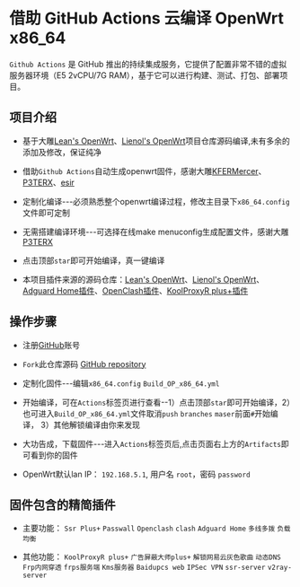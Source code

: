 # 借助 GitHub Actions 云编译 OpenWrt x86_64

`Github Actions` 是 GitHub 推出的持续集成服务，它提供了配置非常不错的虚拟服务器环境（E5 2vCPU/7G RAM），基于它可以进行构建、测试、打包、部署项目。

## 项目介绍

- 基于大雕[Lean's OpenWrt](https://github.com/coolsnowwolf/lede)、[Lienol's OpenWrt](https://github.com/Lienol/openwrt-package)项目仓库源码编译,未有多余的添加及修改，保证纯净

- 借助`Github Actions`自动生成openwrt固件，感谢大雕[KFERMercer](https://github.com/KFERMercer/OpenWrt-CI)、[P3TERX](https://github.com/P3TERX/Actions-OpenWrt)、[esir](https://github.com/esirplayground/AutoBuild-OpenWrt)

- 定制化编译---必须熟悉整个openwrt编译过程，修改主目录下`x86_64.config`文件即可定制

- 无需搭建编译环境---可选择在线make menuconfig生成配置文件，感谢大雕[P3TERX](https://github.com/P3TERX/debugger-action)

- 点击顶部`star`即可开始编译，真一键编译

- 本项目插件来源的源码仓库：[Lean's OpenWrt](https://github.com/coolsnowwolf/lede)、[Lienol's OpenWrt](https://github.com/Lienol/openwrt-package)、[Adguard Home插件](https://github.com/rufengsuixing/luci-app-adguardhome)、[OpenClash插件](https://github.com/vernesong/OpenClash)、[KoolProxyR plus+插件](https://github.com/jefferymvp/luci-app-koolproxyR)

## 操作步骤

- 注册[GitHub](https://github.com/join)账号

- `Fork`此仓库源码 [GitHub repository](https://github.com/superstarfly/AutoBuild-OpenWrt-E)

- 定制化固件---编辑`x86_64.config` `Build_OP_x86_64.yml`

- 开始编译，可在`Actions`标签页进行查看--1）点击顶部`star`即可开始编译，2）也可进入`Build_OP_x86_64.yml`文件取消`push` `branches` `maser`前面`#`开始编译， 3）其他解锁编译由你来发现

- 大功告成，下载固件---进入`Actions`标签页后,点击页面右上方的`Artifacts`即可看到你的固件

- OpenWrt默认lan IP： `192.168.5.1`, 用户名 `root`，密码 `password`

## 固件包含的精简插件

- 主要功能： `Ssr Plus+` `Passwall`  `Openclash`  `clash`  `Adguard Home` `多线多拨` `负载均衡`

- 其他功能： `KoolProxyR plus+` `广告屏蔽大师plus+` `解锁网易云灰色歌曲` `动态DNS` `Frp内网穿透` `frps服务端` `Kms服务器` `Baidupcs web` `IPSec VPN` `ssr-server` `v2ray-server`

